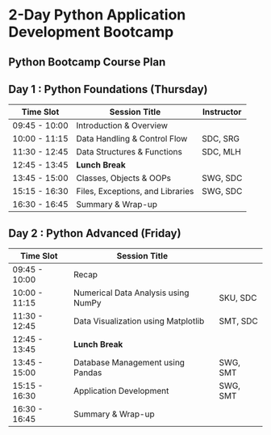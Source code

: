 # 2-Day Python Application Development Bootcamp

## Python Bootcamp Course Plan

## Day 1 : Python Foundations (Thursday) 

| Time Slot       | Session Title                        | Instructor |
|-----------------|--------------------------------------|------------|
| 09:45 - 10:00   | Introduction & Overview              |            |
| 10:00 - 11:15   | Data Handling & Control Flow         | SDC, SRG   |
| 11:30 - 12:45   | Data Structures & Functions          | SDC, MLH   |
| 12:45 - 13:45   | **Lunch Break**                      |            |
| 13:45 - 15:00   | Classes, Objects & OOPs              | SWG, SDC   |
| 15:15 - 16:30   | Files, Exceptions, and Libraries     | SWG, SDC   |
| 16:30 - 16:45   | Summary & Wrap-up                    |            |

## Day 2 : Python Advanced (Friday)
| Time Slot       | Session Title                        |            |
|-----------------|--------------------------------------|------------|
| 09:45 - 10:00   | Recap                                |            |
| 10:00 - 11:15   | Numerical Data Analysis using NumPy  | SKU, SDC   |
| 11:30 - 12:45   | Data Visualization using Matplotlib  | SMT, SDC   |
| 12:45 - 13:45   | **Lunch Break**                      |            |
| 13:45 - 15:00   | Database Management using Pandas     | SWG, SMT   |
| 15:15 - 16:30   | Application Development              | SWG, SMT   |
| 16:30 - 16:45   | Summary & Wrap-up                    |            |

